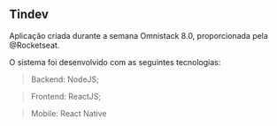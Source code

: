 ## Tindev

Aplicação criada durante a semana Omnistack 8.0, proporcionada pela @Rocketseat.

O sistema foi desenvolvido com as seguintes tecnologias:

> Backend: NodeJS;

> Frontend: ReactJS;

> Mobile: React Native